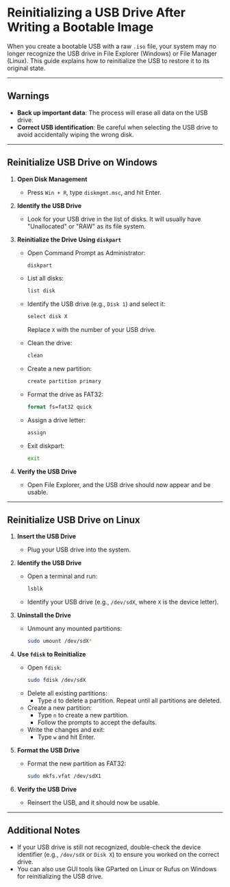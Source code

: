 # Reinitializing a USB Drive After Writing a Bootable Image

When you create a bootable USB with a raw `.iso` file, your system may no longer recognize the USB drive in File Explorer (Windows) or File Manager (Linux). This guide explains how to reinitialize the USB to restore it to its original state.

---

## Warnings
- **Back up important data**: The process will erase all data on the USB drive.
- **Correct USB identification**: Be careful when selecting the USB drive to avoid accidentally wiping the wrong disk.

---

## Reinitialize USB Drive on Windows

1. **Open Disk Management**
   - Press `Win + R`, type `diskmgmt.msc`, and hit Enter.

2. **Identify the USB Drive**
   - Look for your USB drive in the list of disks. It will usually have "Unallocated" or "RAW" as its file system.

3. **Reinitialize the Drive Using `diskpart`**
   - Open Command Prompt as Administrator:
     ```cmd
     diskpart
     ```
   - List all disks:
     ```cmd
     list disk
     ```
   - Identify the USB drive (e.g., `Disk 1`) and select it:
     ```cmd
     select disk X
     ```
     Replace `X` with the number of your USB drive.

   - Clean the drive:
     ```cmd
     clean
     ```

   - Create a new partition:
     ```cmd
     create partition primary
     ```

   - Format the drive as FAT32:
     ```cmd
     format fs=fat32 quick
     ```

   - Assign a drive letter:
     ```cmd
     assign
     ```

   - Exit diskpart:
     ``` cmd
     exit
     ```

4. **Verify the USB Drive**
   - Open File Explorer, and the USB drive should now appear and be usable.

---

## Reinitialize USB Drive on Linux

1. **Insert the USB Drive**
   - Plug your USB drive into the system.

2. **Identify the USB Drive**
   - Open a terminal and run:
     ```bash
     lsblk
     ```
   - Identify your USB drive (e.g., `/dev/sdX`, where `X` is the device letter).

3. **Uninstall the Drive**
   - Unmount any mounted partitions:
     ```bash
     sudo umount /dev/sdX*
     ```

4. **Use `fdisk` to Reinitialize**
   - Open `fdisk`:
     ```bash
     sudo fdisk /dev/sdX
     ```
   - Delete all existing partitions:
     - Type `d` to delete a partition. Repeat until all partitions are deleted.
   - Create a new partition:
     - Type `n` to create a new partition.
     - Follow the prompts to accept the defaults.
   - Write the changes and exit:
     - Type `w` and hit Enter.

5. **Format the USB Drive**
   - Format the new partition as FAT32:
     ```bash
     sudo mkfs.vfat /dev/sdX1
     ```

6. **Verify the USB Drive**
   - Reinsert the USB, and it should now be usable.

---

## Additional Notes

- If your USB drive is still not recognized, double-check the device identifier (e.g., `/dev/sdX` or `Disk X`) to ensure you worked on the correct drive.
- You can also use GUI tools like GParted on Linux or Rufus on Windows for reinitializing the USB drive.
